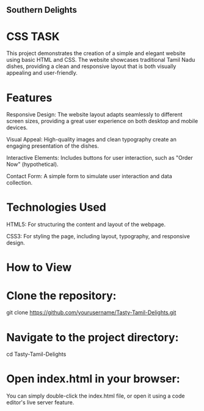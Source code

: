 ## Southern Delights

# CSS TASK
 
 This project demonstrates the creation of a simple and elegant website using basic HTML and CSS. The website showcases traditional Tamil Nadu dishes, providing a clean and responsive layout that is both visually appealing and user-friendly.

# Features

Responsive Design: The website layout adapts seamlessly to different screen sizes, providing a great user experience on both desktop and mobile devices.

Visual Appeal: High-quality images and clean typography create an engaging presentation of the dishes.

Interactive Elements: Includes buttons for user interaction, such as "Order Now" (hypothetical).

Contact Form: A simple form to simulate user interaction and data collection.

# Technologies Used

HTML5: For structuring the content and layout of the webpage.

CSS3: For styling the page, including layout, typography, and responsive design.

# How to View

# Clone the repository:

git clone https://github.com/yourusername/Tasty-Tamil-Delights.git

# Navigate to the project directory:

cd Tasty-Tamil-Delights

# Open index.html in your browser:

You can simply double-click the index.html file, or open it using a code editor's live server feature.

